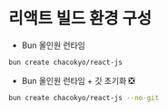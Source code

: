 # 리액트 빌드 환경 구성

- Bun 올인원 런타임

```sh
bun create chacokyo/react-js
```

- Bun 올인원 런타임 + 깃 초기화 ❎

```sh
bun create chacokyo/react-js --no-git
```
